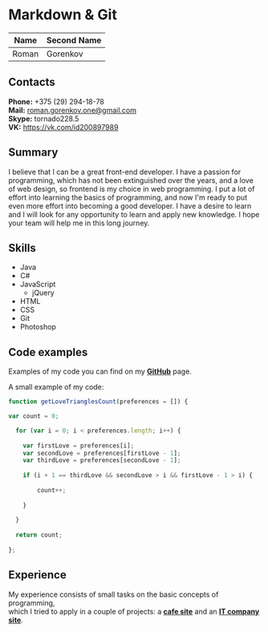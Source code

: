 # Markdown & Git

Name | Second Name
------------ | -------------
Roman | Gorenkov


## Contacts

**Phone:** +375 (29) 294-18-78  
**Mail:** roman.gorenkov.one@gmail.com  
**Skype:** tornado228.5  
**VK:** https://vk.com/id200897989  


## Summary

I believe that I can be a great front-end developer. I have a passion for programming, which has not been extinguished over the years, and a love of web design, so frontend is my choice in web programming. I put a lot of effort into learning the basics of programming, and now I'm ready to put even more effort into becoming a good developer. I have a desire to learn and I will look for any opportunity to learn and apply new knowledge. I hope your team will help me in this long journey.


## Skills 

* Java  
* C#  
* JavaScript  
  * jQuery
* HTML  
* CSS  
* Git  
* Photoshop  


## Code examples

Examples of my code you can find on my [**GitHub**](https://github.com/RomanGorenkov) page.  

A small example of my code:  
```javascript
function getLoveTrianglesCount(preferences = []) {

var count = 0;

  for (var i = 0; i < preferences.length; i++) {
  
    var firstLove = preferences[i];
    var secondLove = preferences[firstLove - 1];
    var thirdLove = preferences[secondLove - 1];
    
  	if (i + 1 == thirdLove && secondLove > i && firstLove - 1 > i) {
   
  		count++;
    
  	}
   
  }
  
  return count;
  
};
```


## Experience

My experience consists of small tasks on the basic concepts of programming,  
which I tried to apply in a couple of projects: a [**cafe site**](https://romangorenkov.github.io/maket/) and an [**IT company site**](https://romangorenkov.github.io/ResponsiveWebsite/).

